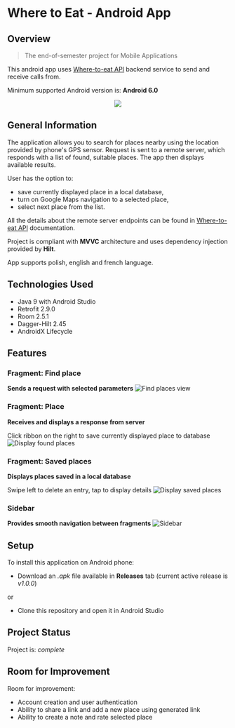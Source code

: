 # Where to Eat - Android App
## Overview
> The end-of-semester project for Mobile Applications

This android app uses [Where-to-eat API](https://github.com/xalpol12/where-to-eat-backend) backend service to send and receive calls from.

Minimum supported Android version is: **Android 6.0**

<p align="center">
  <img src="./readme-scr/icon.png" />
</p>


## General Information
The application allows you to search for places nearby using the location provided by phone's GPS sensor. Request is sent to a remote server, which responds with a list of found, suitable places. The app then displays available results. 

User has the option to:
* save currently displayed place in a local database, 
* turn on Google Maps navigation to a selected place,
* select next place from the list.

All the details about the remote server endpoints can be found in [Where-to-eat API](https://github.com/xalpol12/where-to-eat-backend) documentation.

Project is compliant with **MVVC** architecture and uses dependency injection provided by **Hilt**.

App supports polish, english and french language.


## Technologies Used
- Java 9 with Android Studio
- Retrofit 2.9.0
- Room 2.5.1
- Dagger-Hilt 2.45
- AndroidX Lifecycle


## Features

### Fragment: Find place
**Sends a request with selected parameters**
![Find places view](./readme-scr/find_places.png)

### Fragment: Place
**Receives and displays a response from server**

Click ribbon on the right to save currently displayed place to database
![Display found places](./readme-scr/place_display.png)

### Fragment: Saved places
**Displays places saved in a local database**

Swipe left to delete an entry, tap to display details
![Display saved places](./readme-scr/saved_display.png)

### Sidebar
**Provides smooth navigation between fragments**
![Sidebar](./readme-scr/sidebar_view.png)


## Setup
To install this application on Android phone:
* Download an _.apk_ file available in **Releases** tab (current active release is _v1.0.0_)

or

* Clone this repository and open it in Android Studio


## Project Status
Project is: _complete_ 


## Room for Improvement
Room for improvement:
- Account creation and user authentication
- Ability to share a link and add a new place using generated link
- Ability to create a note and rate selected place

